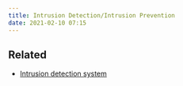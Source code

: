 ```yaml
---
title: Intrusion Detection/Intrusion Prevention
date: 2021-02-10 07:15
---
```


## Related

* [Intrusion detection system](20210626094609-intrusion-detection-system.md)
